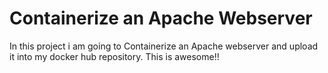 # Containerize an Apache Webserver

In this project i am going to Containerize an Apache webserver and upload it into my docker hub repository. 
This is awesome!!